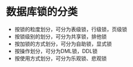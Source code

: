 # 数据库锁的分类

* 按锁的粒度划分，可分为表级锁，行级锁，页级锁
* 按锁级别的划分，可分为共享锁，排他锁
* 按加锁的方式划分，可分为自助锁，显式锁
* 按操作划分，可分为DML锁，DDL锁
* 按使用方式划分，可分为乐观锁、悲观锁





